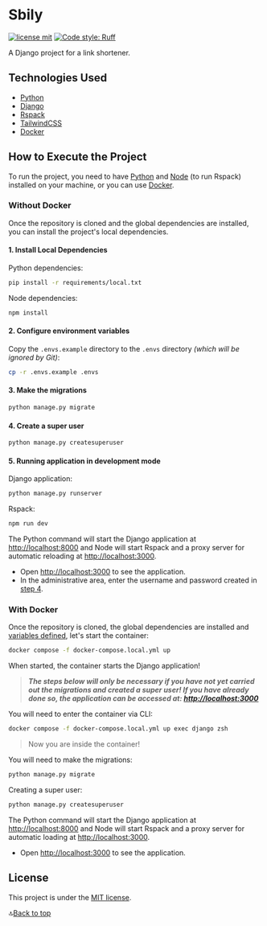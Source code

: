 # Sbily

[![license mit](https://img.shields.io/badge/licence-MIT-blue)](/LICENSE)
[![Code style: Ruff](https://img.shields.io/endpoint?url=https://raw.githubusercontent.com/astral-sh/ruff/main/assets/badge/format.json)](https://github.com/astral-sh/ruff)

A Django project for a link shortener.

## Technologies Used

- [Python](https://www.python.org/)
- [Django](https://www.djangoproject.com/)
- [Rspack](https://rspack.dev/)
- [TailwindCSS](https://tailwindcss.com/)
- [Docker](https://www.docker.com/)

## How to Execute the Project

To run the project, you need to have [Python](https://www.python.org/) and [Node](https://nodejs.org/) (to run Rspack) installed on your machine, or you can use [Docker](#with-docker).

### Without Docker

Once the repository is cloned and the global dependencies are installed, you can install the project's local dependencies.

#### 1. Install Local Dependencies

Python dependencies:

```bash
pip install -r requirements/local.txt
```

Node dependencies:

```bash
npm install
```

#### 2. Configure environment variables

Copy the `.envs.example` directory to the `.envs` directory _(which will be ignored by Git)_:

```bash
cp -r .envs.example .envs
```

#### 3. Make the migrations

```bash
python manage.py migrate
```

#### 4. Create a super user

```bash
python manage.py createsuperuser
```

#### 5. Running application in development mode

Django application:

```bash
python manage.py runserver
```

Rspack:

```bash
npm run dev
```

The Python command will start the Django application at <http://localhost:8000> and Node will start Rspack and a proxy server for automatic reloading at <http://localhost:3000>.

- Open <http://localhost:3000> to see the application.
- In the administrative area, enter the username and password created in [step 4](#4-create-a-super-user).

### With Docker

Once the repository is cloned, the global dependencies are installed and [variables defined](#2-configure-environment-variables), let's start the container:

```bash
docker compose -f docker-compose.local.yml up
```

When started, the container starts the Django application!

> **_The steps below will only be necessary if you have not yet carried out the migrations and created a super user! If you have already done so, the application can be accessed at: <http://localhost:3000>_**

You will need to enter the container via CLI:

```bash
docker compose -f docker-compose.local.yml up exec django zsh
```

> Now you are inside the container!

You will need to make the migrations:

```bash
python manage.py migrate
```

Creating a super user:

```bash
python manage.py createsuperuser
```

The Python command will start the Django application at <http://localhost:8000> and Node will start Rspack and a proxy server for automatic loading at <http://localhost:3000>.

- Open <http://localhost:3000> to see the application.

## License

This project is under the [MIT license](/LICENSE).

🔝[Back to top](#sbily)
